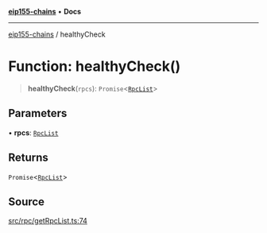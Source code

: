 [**eip155-chains**](../README.md) • **Docs**

***

[eip155-chains](../globals.md) / healthyCheck

# Function: healthyCheck()

> **healthyCheck**(`rpcs`): `Promise`\<[`RpcList`](../type-aliases/RpcList.md)\>

## Parameters

• **rpcs**: [`RpcList`](../type-aliases/RpcList.md)

## Returns

`Promise`\<[`RpcList`](../type-aliases/RpcList.md)\>

## Source

[src/rpc/getRpcList.ts:74](https://github.com/ivanzzeth/eip155-chains/blob/1338acd729e1930017264c44f09e203c6cd544d3/src/rpc/getRpcList.ts#L74)
